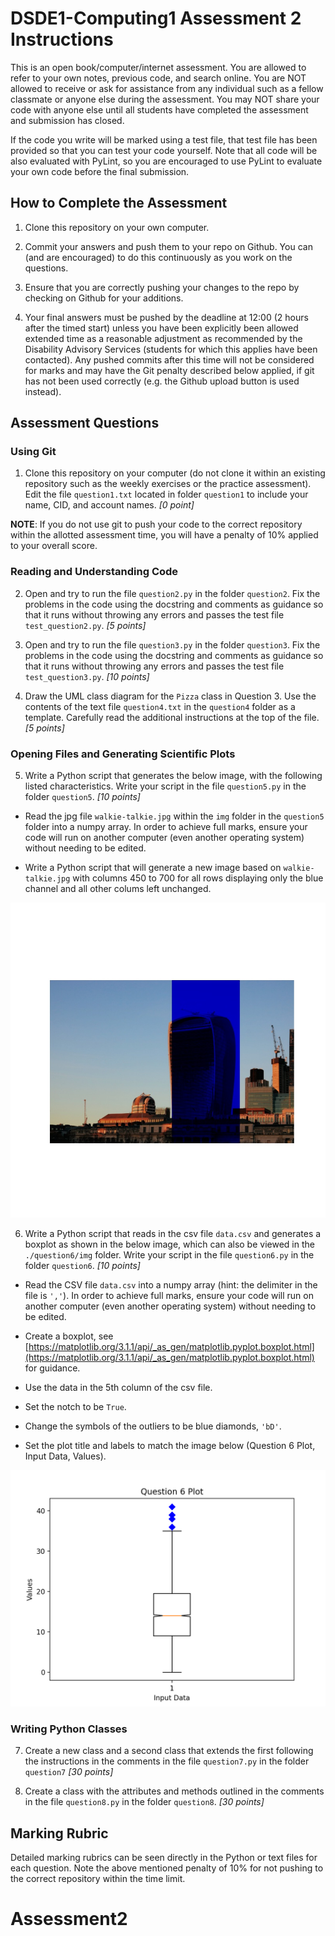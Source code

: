 # DSDE1-Computing1 Assessment 2 Instructions

This is an open book/computer/internet assessment. You are allowed to refer to your own notes, previous code, and search online. You are NOT allowed to receive or ask for assistance from any individual such as a fellow classmate or anyone else during the assessment. You may NOT share your code with anyone else until all students have completed the assessment and submission has closed.

If the code you write will be marked using a test file, that test file has been provided so that you can test your code yourself. Note that all code will be also evaluated with PyLint, so you are encouraged to use PyLint to evaluate your own code before the final submission.

## How to Complete the Assessment

1. Clone this repository on your own computer.

2. Commit your answers and push them to your repo on Github. You can (and are encouraged) to do this continuously as you work on the questions.

3. Ensure that you are correctly pushing your changes to the repo by checking on Github for your additions.

4. Your final answers must be pushed by the deadline at 12:00 (2 hours after the timed start) unless you have been explicitly been allowed extended time as a reasonable adjustment as recommended by the Disability Advisory Services (students for which this applies have been contacted). Any pushed commits after this time will not be considered for marks and may have the Git penalty described below applied, if git has not been used correctly (e.g. the Github upload button is used instead).


## Assessment Questions
### Using Git

1. Clone this repository on your computer (do not clone it within an existing repository such as the weekly exercises or the practice assessment). Edit the file `question1.txt` located in folder `question1` to include your name, CID, and account names.    *[0 point]*

__NOTE__: If you do not use git to push your code to the correct repository within the allotted assessment time, you will have a penalty of 10% applied to your overall score.

### Reading and Understanding Code

2. Open and try to run the file `question2.py` in the folder `question2`. Fix the problems in the code using the docstring and comments as guidance so that it runs without throwing any errors and passes the test file `test_question2.py`. *[5 points]*

3. Open and try to run the file `question3.py` in the folder `question3`. Fix the problems in the code using the docstring and comments as guidance so that it runs without throwing any errors and passes the test file `test_question3.py`. *[10 points]*

4. Draw the UML class diagram for the `Pizza` class in Question 3. Use the contents of the text file `question4.txt` in the `question4` folder as a template. Carefully read the additional instructions at the top of the file.  *[5 points]*


### Opening Files and Generating Scientific Plots
 
5. Write a Python script that generates the below image, with the following listed characteristics. Write your script in the file `question5.py` in the folder `question5`. *[10 points]*

* Read the jpg file `walkie-talkie.jpg` within the `img` folder in the `question5` folder into a numpy array. In order to achieve full marks, ensure your code will run on another computer (even another operating system) without needing to be edited.

* Write a Python script that will generate a new image based on `walkie-talkie.jpg` with columns 450 to 700 for all rows displaying only the blue channel and all other colums left unchanged.

![generated plot for question5](./question5/img/question5.jpg)


6. Write a Python script that reads in the csv file `data.csv` and generates a boxplot as shown in the below image, which can also be viewed in the `./question6/img` folder. Write your script in the file `question6.py` in the folder `question6`. *[10 points]*

* Read the CSV file `data.csv` into a numpy array (hint: the delimiter in the file is `','`). In order to achieve full marks, ensure your code will run on another computer (even another operating system) without needing to be edited.

* Create a boxplot, see [https://matplotlib.org/3.1.1/api/_as_gen/matplotlib.pyplot.boxplot.html](https://matplotlib.org/3.1.1/api/_as_gen/matplotlib.pyplot.boxplot.html) for guidance.

* Use the data in the 5th column of the csv file.

* Set the notch to be `True`.

* Change the symbols of the outliers to be blue diamonds, `'bD'`.

* Set the plot title and labels to match the image below (Question 6 Plot, Input Data, Values).


![generated plot for question 6](./question6/img/question6.png)

### Writing Python Classes

7. Create a new class and a second class that extends the first following the instructions in the comments in the file
 `question7.py` in the folder `question7` *[30 points]*

8. Create a class with the attributes and methods outlined in the comments in the file `question8.py` in the folder `question8`. *[30 points]*


## Marking Rubric

Detailed marking rubrics can be seen directly in the Python or text files for each question. Note the above mentioned penalty of 10% for not pushing to the correct repository within the time limit.
# Assessment2
